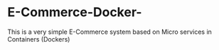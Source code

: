 # E-Commerce-Docker-
This is a very simple E-Commerce system based on Micro services in Containers (Dockers)
